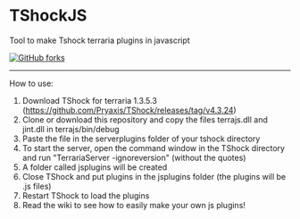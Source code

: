 # TShockJS
Tool to make Tshock terraria plugins in javascript

[![GitHub forks](https://img.shields.io/github/forks/PixelPlugins/TShockJS.svg)](https://github.com/PixelPlugins/TShockJS/network)

----------------------------------------------------
How to use:

1. Download TShock for terraria 1.3.5.3 (https://github.com/Pryaxis/TShock/releases/tag/v4.3.24)
2. Clone or download this repository and copy the files terrajs.dll and jint.dll in terrajs/bin/debug
3. Paste the file in the serverplugins folder of your tshock directory
4. To start the server, open the command window in the TShock directory and run "TerrariaServer -ignoreversion" (without the quotes)
5. A folder called jsplugins will be created
6. Close TShock and put plugins in the jsplugins folder (the plugins will be .js files)
7. Restart TShock to load the plugins
8. Read the wiki to see how to easily make your own js plugins!
